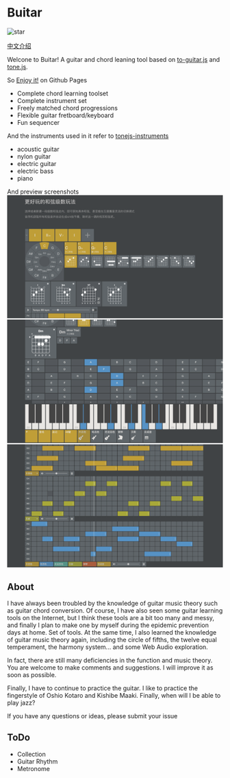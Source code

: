# Buitar

![star](https://img.shields.io/github/stars/Barba828/Buitar?style=social)

[中文介绍](./README_zh.md)

Welcone to Buitar! A guitar and chord leaning tool based on [to-guitar.js](https://github.com/Barba828/to-guitar) and [tone.js](https://github.com/Tonejs/Tone.js).

So [Enjoy it!](https://barba828.github.io/Buitar/) on Github Pages

- Complete chord learning toolset
- Complete instrument set
- Freely matched chord progressions
- Flexible guitar fretboard/keyboard
- Fun sequencer

And the instruments used in it refer to [tonejs-instruments](https://github.com/nbrosowsky/tonejs-instruments)

- acoustic guitar
- nylon guitar
- electric guitar
- electric bass
- piano

And preview screenshots
![screen](./assets/screen1.png)
![screen](./assets/screen2.png)
![screen](./assets/screen3.png)

## About

I have always been troubled by the knowledge of guitar music theory such as guitar chord conversion. Of course, I have also seen some guitar learning tools on the Internet, but I think these tools are a bit too many and messy, and finally I plan to make one by myself during the epidemic prevention days at home. Set of tools. At the same time, I also learned the knowledge of guitar music theory again, including the circle of fifths, the twelve equal temperament, the harmony system... and some Web Audio exploration.

In fact, there are still many deficiencies in the function and music theory. You are welcome to make comments and suggestions. I will improve it as soon as possible.

Finally, I have to continue to practice the guitar. I like to practice the fingerstyle of Oshio Kotaro and Kishibe Maaki. Finally, when will I be able to play jazz?

If you have any questions or ideas, please submit your issue

## ToDo

- Collection
- Guitar Rhythm
- Metronome

